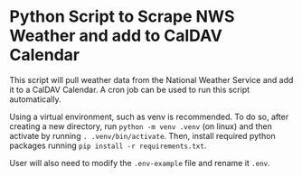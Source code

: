 # Python Script to Scrape NWS Weather and add to CalDAV Calendar

This script will pull weather data from the National Weather Service and add it to a CalDAV Calendar. A cron job can be used to run this script automatically. 

Using a virtual environment, such as venv is recommended. To do so, after creating a new directory, run `python -m venv .venv` (on linux) and then activate by running `. .venv/bin/activate`. Then, install required python packages running `pip install -r requirements.txt`.

User will also need to modify the `.env-example` file and rename it `.env`.
